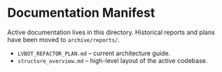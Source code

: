 # Documentation Manifest

Active documentation lives in this directory. Historical reports and plans have
been moved to `archive/reports/`.

- `LVBOT_REFACTOR_PLAN.md` – current architecture guide.
- `structure_overview.md` – high-level layout of the active codebase.
